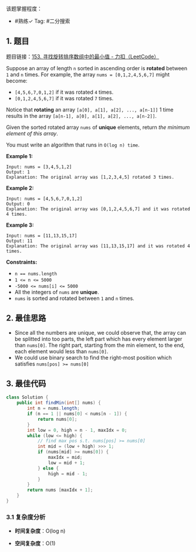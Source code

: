 
该题掌握程度：
- #熟练✓
Tag: #二分搜索 

## 1. 题目
题目链接：[153. 寻找旋转排序数组中的最小值 - 力扣（LeetCode）](https://leetcode.cn/problems/find-minimum-in-rotated-sorted-array/)

Suppose an array of length `n` sorted in ascending order is **rotated** between `1` and `n` times. For example, the array `nums = [0,1,2,4,5,6,7]` might become:

- `[4,5,6,7,0,1,2]` if it was rotated `4` times.
- `[0,1,2,4,5,6,7]` if it was rotated `7` times.

Notice that **rotating** an array `[a[0], a[1], a[2], ..., a[n-1]]` 1 time results in the array `[a[n-1], a[0], a[1], a[2], ..., a[n-2]]`.

Given the sorted rotated array `nums` of **unique** elements, return *the minimum element of this array*.

You must write an algorithm that runs in `O(log n) time`.

 

**Example 1:**

```
Input: nums = [3,4,5,1,2]
Output: 1
Explanation: The original array was [1,2,3,4,5] rotated 3 times.
```

**Example 2:**

```
Input: nums = [4,5,6,7,0,1,2]
Output: 0
Explanation: The original array was [0,1,2,4,5,6,7] and it was rotated 4 times.
```

**Example 3:**

```
Input: nums = [11,13,15,17]
Output: 11
Explanation: The original array was [11,13,15,17] and it was rotated 4 times. 
```

 

**Constraints:**

- `n == nums.length`
- `1 <= n <= 5000`
- `-5000 <= nums[i] <= 5000`
- All the integers of `nums` are **unique**.
- `nums` is sorted and rotated between `1` and `n` times.



## 2. 最佳思路

- Since all the numbers are unique, we could observe that, the array can be splitted into too parts, the left part which has every element larger than `nums[0]`. The right part, starting from the min element, to the end, each element would less than `nums[0]`.
- We could use binary search to find the right-most position which satisfies `nums[pos] >= nums[0]`


## 3. 最佳代码

```java
class Solution {
    public int findMin(int[] nums) {
        int n = nums.length;
        if (n == 1 || nums[0] < nums[n - 1]) {
            return nums[0];
        }
        int low = 0, high = n - 1, maxIdx = 0;
        while (low <= high) {
            // find max pos s.t. nums[pos] >= nums[0]
            int mid = (low + high) >>> 1;
            if (nums[mid] >= nums[0]) {
                maxIdx = mid;
                low = mid + 1;
            } else {
                high = mid - 1;
            }
        }
        return nums [maxIdx + 1];
    }
}
```

### 3.1 复杂度分析

- **时间复杂度**：O(log n)
  
- **空间复杂度**：O(1)

